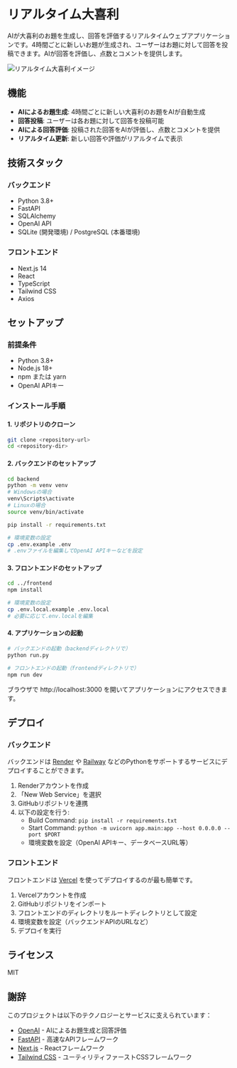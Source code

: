 # リアルタイム大喜利

AIが大喜利のお題を生成し、回答を評価するリアルタイムウェブアプリケーションです。4時間ごとに新しいお題が生成され、ユーザーはお題に対して回答を投稿できます。AIが回答を評価し、点数とコメントを提供します。

![リアルタイム大喜利イメージ](docs/app_image.png)

## 機能

- **AIによるお題生成**: 4時間ごとに新しい大喜利のお題をAIが自動生成
- **回答投稿**: ユーザーは各お題に対して回答を投稿可能
- **AIによる回答評価**: 投稿された回答をAIが評価し、点数とコメントを提供
- **リアルタイム更新**: 新しい回答や評価がリアルタイムで表示

## 技術スタック

### バックエンド
- Python 3.8+
- FastAPI
- SQLAlchemy
- OpenAI API
- SQLite (開発環境) / PostgreSQL (本番環境)

### フロントエンド
- Next.js 14
- React
- TypeScript
- Tailwind CSS
- Axios

## セットアップ

### 前提条件
- Python 3.8+
- Node.js 18+
- npm または yarn
- OpenAI APIキー

### インストール手順

#### 1. リポジトリのクローン
```bash
git clone <repository-url>
cd <repository-dir>
```

#### 2. バックエンドのセットアップ
```bash
cd backend
python -m venv venv
# Windowsの場合
venv\Scripts\activate
# Linuxの場合
source venv/bin/activate

pip install -r requirements.txt

# 環境変数の設定
cp .env.example .env
# .envファイルを編集してOpenAI APIキーなどを設定
```

#### 3. フロントエンドのセットアップ
```bash
cd ../frontend
npm install

# 環境変数の設定
cp .env.local.example .env.local
# 必要に応じて.env.localを編集
```

#### 4. アプリケーションの起動
```bash
# バックエンドの起動（backendディレクトリで）
python run.py

# フロントエンドの起動（frontendディレクトリで）
npm run dev
```

ブラウザで http://localhost:3000 を開いてアプリケーションにアクセスできます。

## デプロイ

### バックエンド
バックエンドは [Render](https://render.com) や [Railway](https://railway.app) などのPythonをサポートするサービスにデプロイすることができます。

1. Renderアカウントを作成
2. 「New Web Service」を選択
3. GitHubリポジトリを連携
4. 以下の設定を行う:
   - Build Command: `pip install -r requirements.txt`
   - Start Command: `python -m uvicorn app.main:app --host 0.0.0.0 --port $PORT`
   - 環境変数を設定（OpenAI APIキー、データベースURL等）

### フロントエンド
フロントエンドは [Vercel](https://vercel.com) を使ってデプロイするのが最も簡単です。

1. Vercelアカウントを作成
2. GitHubリポジトリをインポート
3. フロントエンドのディレクトリをルートディレクトリとして設定
4. 環境変数を設定（バックエンドAPIのURLなど）
5. デプロイを実行

## ライセンス

MIT

## 謝辞

このプロジェクトは以下のテクノロジーとサービスに支えられています：

- [OpenAI](https://openai.com) - AIによるお題生成と回答評価
- [FastAPI](https://fastapi.tiangolo.com) - 高速なAPIフレームワーク
- [Next.js](https://nextjs.org) - Reactフレームワーク
- [Tailwind CSS](https://tailwindcss.com) - ユーティリティファーストCSSフレームワーク 